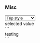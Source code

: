 <div id="Dropdowns">
	<h3>Misc</h3>
	<div class="wt-row">
		<div class="wt-col-xs-3">
			<div class="wt-select">
				<select name="select" class="wt-select__field">
					<option value="" >Trip style</option>
					<option value="food-and-wine" >Food &amp; Wine</option>
					<option value="nightlife" >Nightlife</option>
					<option value="spiritual">Spiritual</option>
					<option value="culture" >Culture</option>
					<option value="city" >City</option>
					<option value="beach" >Beach</option>
					<option value="nature" >Nature</option>
					<option value="active" >Active</option>
				</select>
					<div class="wt-select__back-plack">selected value</div>
					<div class="wt-select__back-overlapper"></div>
			</div> 
		</div>  
	</div>
</div>
</section>
```
 <div>testing</div>
```